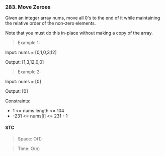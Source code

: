 ### 283. Move Zeroes

Given an integer array nums, move all 0's to the end of it while maintaining the relative order of the non-zero elements.

Note that you must do this in-place without making a copy of the array.

> Example 1:

Input: nums = [0,1,0,3,12]

Output: [1,3,12,0,0]

> Example 2:

Input: nums = [0]

Output: [0]

Constraints:

- 1 <= nums.length <= 104
- -231 <= nums[i] <= 231 - 1

#### STC

> Space: O(1)

> Time: O(n)
